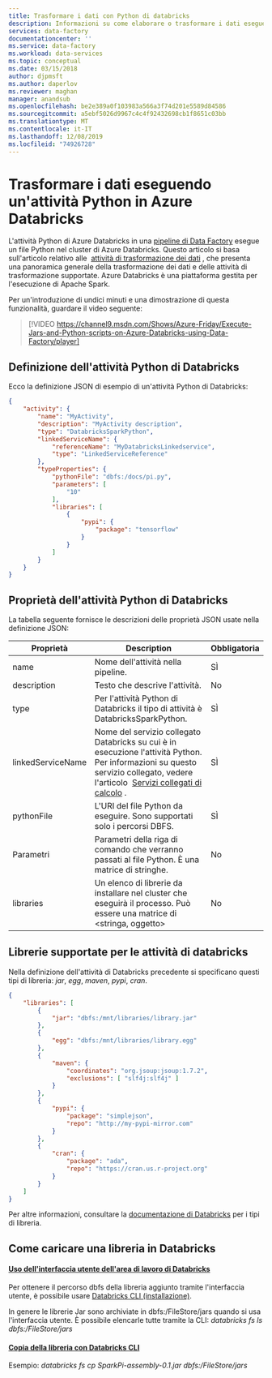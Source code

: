 ```yaml
---
title: Trasformare i dati con Python di databricks
description: Informazioni su come elaborare o trasformare i dati eseguendo un'attività Python di Databricks.
services: data-factory
documentationcenter: ''
ms.service: data-factory
ms.workload: data-services
ms.topic: conceptual
ms.date: 03/15/2018
author: djpmsft
ms.author: daperlov
ms.reviewer: maghan
manager: anandsub
ms.openlocfilehash: be2e389a0f103983a566a3f74d201e5589d84586
ms.sourcegitcommit: a5ebf5026d9967c4c4f92432698cb1f8651c03bb
ms.translationtype: MT
ms.contentlocale: it-IT
ms.lasthandoff: 12/08/2019
ms.locfileid: "74926728"
---
```

# <a name="transform-data-by-running-a-python-activity-in-azure-databricks"></a>Trasformare i dati eseguendo un'attività Python in Azure Databricks

L'attività Python di Azure Databricks in una [pipeline di Data Factory](concepts-pipelines-activities.md) esegue un file Python nel cluster di Azure Databricks. Questo articolo si basa sull'articolo relativo alle  [attività di trasformazione dei dati](transform-data.md) , che presenta una panoramica generale della trasformazione dei dati e delle attività di trasformazione supportate. Azure Databricks è una piattaforma gestita per l'esecuzione di Apache Spark.

Per un'introduzione di undici minuti e una dimostrazione di questa funzionalità, guardare il video seguente:

> [!VIDEO https://channel9.msdn.com/Shows/Azure-Friday/Execute-Jars-and-Python-scripts-on-Azure-Databricks-using-Data-Factory/player]

## <a name="databricks-python-activity-definition"></a>Definizione dell'attività Python di Databricks

Ecco la definizione JSON di esempio di un'attività Python di Databricks:

```json
{
    "activity": {
        "name": "MyActivity",
        "description": "MyActivity description",
        "type": "DatabricksSparkPython",
        "linkedServiceName": {
            "referenceName": "MyDatabricksLinkedservice",
            "type": "LinkedServiceReference"
        },
        "typeProperties": {
            "pythonFile": "dbfs:/docs/pi.py",
            "parameters": [
                "10"
            ],
            "libraries": [
                {
                    "pypi": {
                        "package": "tensorflow"
                    }
                }
            ]
        }
    }
}
```

## <a name="databricks-python-activity-properties"></a>Proprietà dell'attività Python di Databricks

La tabella seguente fornisce le descrizioni delle proprietà JSON usate nella definizione JSON:

|Proprietà|Description|Obbligatoria|
|---|---|---|
|name|Nome dell'attività nella pipeline.|SÌ|
|description|Testo che descrive l'attività.|No|
|type|Per l'attività Python di Databricks il tipo di attività è DatabricksSparkPython.|SÌ|
|linkedServiceName|Nome del servizio collegato Databricks su cui è in esecuzione l'attività Python. Per informazioni su questo servizio collegato, vedere l'articolo  [Servizi collegati di calcolo](compute-linked-services.md) .|SÌ|
|pythonFile|L'URI del file Python da eseguire. Sono supportati solo i percorsi DBFS.|SÌ|
|Parametri|Parametri della riga di comando che verranno passati al file Python. È una matrice di stringhe.|No|
|libraries|Un elenco di librerie da installare nel cluster che eseguirà il processo. Può essere una matrice di <stringa, oggetto>|No|

## <a name="supported-libraries-for-databricks-activities"></a>Librerie supportate per le attività di databricks

Nella definizione dell'attività di Databricks precedente si specificano questi tipi di libreria: *jar*, *egg*, *maven*, *pypi*, *cran*.

```json
{
    "libraries": [
        {
            "jar": "dbfs:/mnt/libraries/library.jar"
        },
        {
            "egg": "dbfs:/mnt/libraries/library.egg"
        },
        {
            "maven": {
                "coordinates": "org.jsoup:jsoup:1.7.2",
                "exclusions": [ "slf4j:slf4j" ]
            }
        },
        {
            "pypi": {
                "package": "simplejson",
                "repo": "http://my-pypi-mirror.com"
            }
        },
        {
            "cran": {
                "package": "ada",
                "repo": "https://cran.us.r-project.org"
            }
        }
    ]
}

```

Per altre informazioni, consultare la [documentazione di Databricks](https://docs.azuredatabricks.net/api/latest/libraries.html#managedlibrarieslibrary) per i tipi di libreria.

## <a name="how-to-upload-a-library-in-databricks"></a>Come caricare una libreria in Databricks

#### <a name="using-databricks-workspace-uihttpsdocsazuredatabricksnetuser-guidelibrarieshtmlcreate-a-library"></a>[Uso dell'interfaccia utente dell'area di lavoro di Databricks](https://docs.azuredatabricks.net/user-guide/libraries.html#create-a-library)

Per ottenere il percorso dbfs della libreria aggiunto tramite l'interfaccia utente, è possibile usare [Databricks CLI (installazione)](https://docs.azuredatabricks.net/user-guide/dev-tools/databricks-cli.html#install-the-cli). 

In genere le librerie Jar sono archiviate in dbfs:/FileStore/jars quando si usa l'interfaccia utente. È possibile elencarle tutte tramite la CLI: *databricks fs ls dbfs:/FileStore/jars* 



#### <a name="copy-library-using-databricks-clihttpsdocsazuredatabricksnetuser-guidedev-toolsdatabricks-clihtmlcopy-a-file-to-dbfs"></a>[Copia della libreria con Databricks CLI](https://docs.azuredatabricks.net/user-guide/dev-tools/databricks-cli.html#copy-a-file-to-dbfs)

Esempio: *databricks fs cp SparkPi-assembly-0.1.jar dbfs:/FileStore/jars*